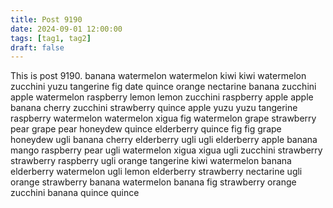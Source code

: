 ```yaml
---
title: Post 9190
date: 2024-09-01 12:00:00
tags: [tag1, tag2]
draft: false
---
```

This is post 9190.
banana
watermelon
watermelon
kiwi
kiwi
watermelon
zucchini
yuzu
tangerine
fig
date
quince
orange
nectarine
banana
zucchini
apple
watermelon
raspberry
lemon
lemon
zucchini
raspberry
apple
apple
banana
cherry
zucchini
strawberry
quince
apple
yuzu
yuzu
tangerine
raspberry
watermelon
watermelon
xigua
fig
watermelon
grape
strawberry
pear
grape
pear
honeydew
quince
elderberry
quince
fig
fig
grape
honeydew
ugli
banana
cherry
elderberry
ugli
ugli
elderberry
apple
banana
mango
raspberry
pear
ugli
watermelon
xigua
xigua
ugli
zucchini
strawberry
strawberry
raspberry
ugli
orange
tangerine
kiwi
watermelon
banana
elderberry
watermelon
ugli
lemon
elderberry
strawberry
nectarine
ugli
orange
strawberry
banana
watermelon
banana
fig
strawberry
orange
zucchini
banana
quince
quince
